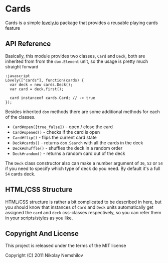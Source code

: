 # Cards

Cards is a simple [lovely.io](http://lovely.io) package that
provides a reusable playing cards feature


## API Reference

Basically, this module provides two classes, `Card` and `Deck`, both
are inherited from from the `dom.Element` unit, so the usage is pretty
much straight forward

    :javascript
    Lovely(["cards"], function(cards) {
      var deck = new cards.Deck();
      var card = deck.first();

      card instanceof cards.Card; // -> true
    });

Besides inherited `dom` methods there are some additional methods for
each of the classes.

 * `Card#open([true_false])` - open / close the card
 * `Card#opened()` - checks if the card is open
 * `Card#flip()` - flips the current card state
 * `Deck#cards()` - returns `dom.Search` with all the cards in the deck
 * `Deck#shuffle()` - shuffles the deck in a random order
 * `Deck#random()` - returns a random card out of the deck

The `Deck` class constructor also can make a number argument of `36`, `52` or `54`
if you need to specify which type of deck do you need. By default it's a full `54`
cards deck.


## HTML/CSS Structure

HTML/CSS structure is rather a bit complicated to be described in here,
but you should know that instances of `Card` and `Deck` units automatically
get assigned the `card` and `deck` css-classes respectively, so you can
refer them in your scripts/styles as you like.



## Copyright And License

This project is released under the terms of the MIT license

Copyright (C) 2011 Nikolay Nemshilov